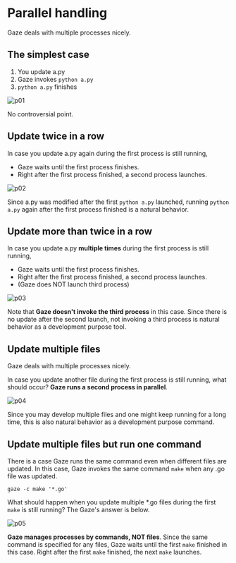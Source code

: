 # Parallel handling

Gaze deals with multiple processes nicely.

## The simplest case

1. You update a.py
2. Gaze invokes `python a.py`
3. `python a.py` finishes

![p01](img/p01.png)

No controversial point.

## Update twice in a row

In case you update a.py again during the first process is still running,

- Gaze waits until the first process finishes.
- Right after the first process finished, a second process launches.

![p02](img/p02.png)

Since a.py was modified after the first `python a.py` launched, running `python a.py` again after the first process finished is a natural behavior.

## Update more than twice in a row

In case you update a.py **multiple times** during the first process is still running,

- Gaze waits until the first process finishes.
- Right after the first process finished, a second process launches.
- (Gaze does NOT launch third process)

![p03](img/p03.png)

Note that **Gaze doesn't invoke the third process** in this case. Since there is no update after the second launch, not invoking a third process is natural behavior as a development purpose tool.

## Update multiple files

Gaze deals with multiple processes nicely.

In case you update another file during the first process is still running, what should occur? **Gaze runs a second process in parallel**.

![p04](img/p04.png)

Since you may develop multiple files and one might keep running for a long time, this is also natural behavior as a development purpose command.

## Update multiple files but run one command

There is a case Gaze runs the same command even when different files are updated. In this case, Gaze invokes the same command `make` when any .go file was updated.

```
gaze -c make '*.go'
```

What should happen when you update multiple \*.go files during the first `make` is still running? The Gaze's answer is below.

![p05](img/p05.png)

**Gaze manages processes by commands, NOT files**. Since the same command is specified for any files, Gaze waits until the first `make` finished in this case. Right after the first `make` finished, the next `make` launches.
